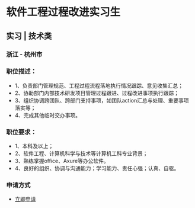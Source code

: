 
# 软件工程过程改进实习生
## 实习  |  技术类
### 浙江 - 杭州市

### 职位描述：
- 1、负责部门管理规范、工程过程流程落地执行情况跟踪、意见收集汇总；
- 2、协助部门内部技术研发项目管理过程跟进、过程改进事项执行跟踪；
- 3、组织协调跨团队、跨部门支持事项，如团队action汇总与处理、重要事项落实等；
- 4、完成其他临时交办事项。

### 职位要求：
- 1、本科及以上；
- 2、软件工程、计算机科学与技术等计算机工科专业背景；
- 3、熟练掌握office、Axure等办公软件。
- 4、良好的组织、协调与沟通能力；学习能力、责任心强；认真、自驱。
### 申请方式
- <a href="mailto:hr@tuya.com" title=yourName-软件工程过程改进实习生>立即申请</a>
